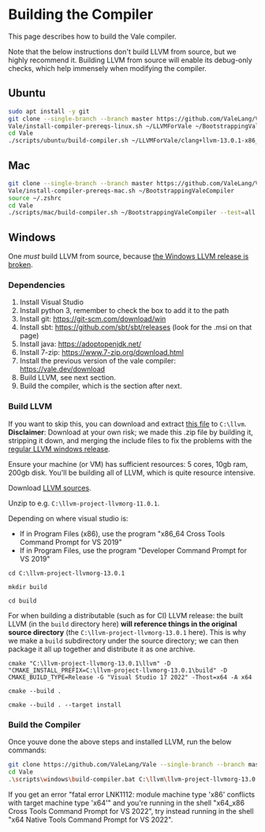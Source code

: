 # Building the Compiler

This page describes how to build the Vale compiler.

Note that the below instructions don't build LLVM from source, but we highly recommend it. Building LLVM from source will enable its debug-only checks, which help immensely when modifying the compiler.


## Ubuntu

```sh
sudo apt install -y git
git clone --single-branch --branch master https://github.com/ValeLang/Vale
Vale/install-compiler-prereqs-linux.sh ~/LLVMForVale ~/BootstrappingValeCompiler
cd Vale
./scripts/ubuntu/build-compiler.sh ~/LLVMForVale/clang+llvm-13.0.1-x86_64-linux-gnu-ubuntu-18.04 ~/BootstrappingValeCompiler --test=all ./scripts/VERSION

```


## Mac

```sh
git clone --single-branch --branch master https://github.com/ValeLang/Vale
Vale/install-compiler-prereqs-mac.sh ~/BootstrappingValeCompiler
source ~/.zshrc
cd Vale
./scripts/mac/build-compiler.sh ~/BootstrappingValeCompiler --test=all ./scripts/VERSION
```


## Windows

One *must* build LLVM from source, because [the Windows LLVM release is broken](https://bugs.llvm.org/show_bug.cgi?id=28677).


### Dependencies

 1. Install Visual Studio
 1. Install python 3, remember to check the box to add it to the path
 1. Install git: https://git-scm.com/download/win
 1. Install sbt: https://github.com/sbt/sbt/releases (look for the .msi on that page)
 1. Install java: https://adoptopenjdk.net/
 1. Install 7-zip: https://www.7-zip.org/download.html
 1. Install the previous version of the vale compiler: https://vale.dev/download
 1. Build LLVM, see next section.
 1. Build the compiler, which is the section after next.


### Build LLVM

If you want to skip this, you can download and extract [this file](https://github.com/Verdagon/LLVM13WinMinimal/releases/download/v1.1/llvm-project-llvmorg-13.0.1.zip) to `C:\llvm`. **Disclaimer**: Download at your own risk; we made this .zip file by building it, stripping it down, and merging the include files to fix the problems with the [regular LLVM windows release](https://bugs.llvm.org/show_bug.cgi?id=28677).

Ensure your machine (or VM) has sufficient resources: 5 cores, 10gb ram, 200gb disk. You'll be building all of LLVM, which is quite resource intensive.

Download [LLVM sources](https://github.com/llvm/llvm-project/releases).

Unzip to e.g. `C:\llvm-project-llvmorg-11.0.1`.

Depending on where visual studio is:

 * If in Program Files (x86), use the program "x86_64 Cross Tools Command Prompt for VS 2019"
 * If in Program Files, use the program "Developer Command Prompt for VS 2019"

`cd C:\llvm-project-llvmorg-13.0.1`

`mkdir build`

`cd build`

For when building a distributable (such as for CI) LLVM release: the built LLVM (in the `build` directory here) **will reference things in the original source directory** (the `C:\llvm-project-llvmorg-13.0.1` here). This is why we make a `build` subdirectory under the source directory; we can then package it all up together and distribute it as one archive.

`cmake "C:\llvm-project-llvmorg-13.0.1\llvm" -D "CMAKE_INSTALL_PREFIX=C:\llvm-project-llvmorg-13.0.1\build" -D CMAKE_BUILD_TYPE=Release -G "Visual Studio 17 2022" -Thost=x64 -A x64`

`cmake --build .`

`cmake --build . --target install`


### Build the Compiler

Once youve done the above steps and installed LLVM, run the below commands:

```sh
git clone https://github.com/ValeLang/Vale --single-branch --branch master
cd Vale
.\scripts\windows\build-compiler.bat C:\llvm\llvm-project-llvmorg-13.0.1 C:\OldValeCompiler --test=all ./scripts/VERSION
```

If you get an error "fatal error LNK1112: module machine type 'x86' conflicts with target machine type 'x64'" and you're running in the shell "x64_x86 Cross Tools Command Prompt for VS 2022", try instead running in the shell "x64 Native Tools Command Prompt for VS 2022".